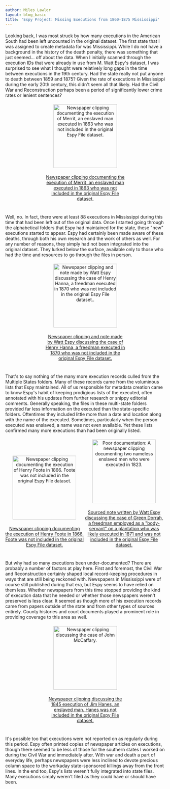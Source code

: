 ```yaml
---
author: Miles Lawlor
layout: blog_basic
title: 'Espy Project: Missing Executions from 1860-1875 Mississippi'
---
```

<div class="entry-body">



<p>Looking back, I was most struck by how many executions in the American South had been left uncounted in the original dataset.  The first state that I was assigned to create metadata for was Mississippi.  While I do not have a background in the history of the death penalty, there was something that just seemed... off about the data.  When I initially scanned through the execution IDs that were already in use from M. Watt Espy's dataset, I was surprised to see what I thought were relatively long gaps in the time between executions in the 19th century.  Had the state really not put anyone to death between 1859 and 1875?  Given the rate of executions in Mississippi during the early 20th century, this didn't seem all that likely.  Had the Civil War and Reconstruction perhaps been a period of significantly lower crime rates or lenient sentences?</p>
<a class="imageLinks single" data-toggle="lightbox" href="{{ site.url }}/posts-img//espy/miles1.jpg">
<img alt="Newspaper clipping documenting the execution of Merrit, an enslaved man executed in 1863 who was not included in the original Espy File dataset." class="img-fluid" src="{{ site.url }}/posts-img/espy/miles1.jpg"/>
<p class="imgCaption">Newspaper clipping documenting the execution of Merrit, an enslaved man executed in 1863 who was not included in the original Espy File dataset.</p>
</a>
<p>Well, no.  In fact, there were at least 88 executions in Mississippi during this time that had been left out of the original data. Once I started going through the alphabetical folders that Espy had maintained for the state, these "new" executions started to appear.  Espy had certainly been made aware of these deaths, through both his own research and the work of others as well.  For any number of reasons, they simply had not been integrated into the original dataset.  They lurked below the surface, available only to those who had the time and resources to go through the files in person.</p>
<a class="imageLinks single" data-toggle="lightbox" href="{{ site.url }}/posts-img/espy/miles2.jpg">
<img alt="Newspaper clipping and note made by Watt Espy discussing the case of Henry Hanna, a freedman executed in 1870 who was not included in the original Espy File dataset.." class="img-fluid" src="{{ site.url }}/posts-img/espy/miles2.jpg"/>
<p class="imgCaption">Newspaper clipping and note made by Watt Espy discussing the case of Henry Hanna, a freedman executed in 1870 who was not included in the original Espy File dataset.</p>
</a>
<p>That's to say nothing of the many more execution records culled from the Multiple States folders.  Many of these records came from the voluminous lists that Espy maintained.  All of us responsible for metadata creation came to know Espy's habit of keeping prodigious lists of the executed, often annotated with his updates from further research or snippy editorial comments.   Generally speaking, the files in these multi-state folders provided far less information on the executed than the state-specific folders.  Oftentimes they included little more than a date and location along with the name of the executed.  Sometimes, particularly when the person executed was enslaved, a name was not even available.  Yet these lists confirmed many more executions than had been originally listed.</p>
<a class="imageLinks" data-toggle="lightbox" href="{{ site.url }}/posts-img/espy/miles3.jpg">
<img alt="Newspaper clipping documenting the execution of Henry Foote in 1866. Foote was not included in the original Espy File dataset." class="img-fluid" src="{{ site.url }}/posts-img/espy/miles3.jpg"/>
<p class="">Newspaper clipping documenting the execution of Henry Foote in 1866. Foote was not included in the original Espy File dataset.</p>
</a>
<a class="imageLinks" data-toggle="lightbox" href="{{ site.url }}/posts-img/espy/miles5.jpg">
<img alt="Poor documentation: A newspaper clipping documenting two nameless enslaved men who were executed in 1823." class="img-fluid" src="{{ site.url }}/posts-img/espy/miles5.jpg"/>
<p class="">Sourced note written by Watt Espy discussing the case of Green Dorrah, a freedman employed as a "body-servant" on a plantation who was likely executed in 1871 and was not included in the original Espy File dataset.</p>
</a>
<p>But why had so many executions been under-documented?  There are probably a number of factors at play here.  First and foremost, the Civil War and Reconstruction certainly shaped local record-keeping procedures in ways that are still being reckoned with.  Newspapers in Mississippi were of course still published during that era, but Espy seems to have relied on them less.  Whether newspapers from this time stopped providing the kind of execution data that he needed or whether those newspapers weren't preserved is less clear.  It seemed as though more of his execution records came from papers outside of the state and from other types of sources entirely.  County histories and court documents played a prominent role in providing coverage to this area as well.</p>
<a class="imageLinks single" data-toggle="lightbox" href="{{ site.url }}/posts-img/espy/miles4.jpg">
<img alt="Newspaper clipping discussing the case of John McCaffary." class="img-fluid" src="{{ site.url }}/posts-img/espy/miles4.jpg"/>
<p class="imgCaption">Newspaper clipping discussing the 1845 execution of Jim Hanes, an enslaved man. Hanes was not included in the original Espy File dataset.</p>
</a>
<p>It's possible too that executions were not reported on as regularly during this period.  Espy often printed copies of newspaper articles on executions, though there seemed to be less of those for the southern states I worked on during the Civil War and immediately after.  With war and death a part of everyday life, perhaps newspapers were less inclined to devote precious column space to the workaday state-sponsored killings away from the front lines.  In the end too, Espy's lists weren't fully integrated into state files.  Many executions simply weren't filed as they could have or should have been.</p>
<script src="https://cdnjs.cloudflare.com/ajax/libs/ekko-lightbox/5.2.0/ekko-lightbox.min.js" type="text/javascript"></script>
<link href="https://cdnjs.cloudflare.com/ajax/libs/ekko-lightbox/5.2.0/ekko-lightbox.min.css" rel="stylesheet"/>
<style>
p {margin: 20px 0px;}.imageLinks {display:inline-block; text-align: center; width: 49%;}
.single{ width: 100% !important;}
body {text-align: left !important;}
.single{ width: 100% !important;}
.imageLinks img {width:200px;}
.imgCaption {margin: 20px auto; width: 50%;}
</style>
<script>
$(document).on('click', '[data-toggle="lightbox"]', function(event) {
    event.preventDefault();
    $(this).ekkoLightbox();
});
</script>
</div>